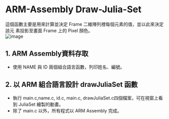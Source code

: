 # ARM-Assembly Draw-Julia-Set  
這個函數主要是用來計算並決定 Frame 二維陣列裡每個元素的值，並以此來決定該元
素投影至畫面 Frame 上的 Pixel 顏色。  
![image](https://github.com/Sadieee/ARM-Assembly---Draw-Julia-Set/assets/85558758/0e2fa7f0-d009-4905-accc-dde83317bff0=50x100)

## 1. ARM Assembly資料存取  
* 使用 NAME 與 ID 兩個組合語言函數，列印姓名、編號。  
## 2. 以 ARM 組合語言設計 drawJuliaSet 函數  
* 執行 main.c,name.c, id.c, main.c, drawJuliaSet.c四個檔案，可在視窗上看到 JuliaSet 繪製的動畫。  
* 除了 main.c 以外，所有程式以 ARM Assembly 完成。
